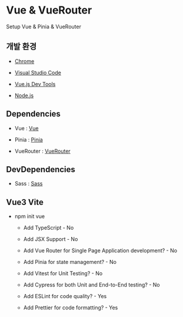 #  Vue & VueRouter

Setup Vue & Pinia & VueRouter

##  개발 환경 

- [Chrome](https://www.google.com/intl/ko/chrome/)

- [Visual Studio Code](https://code.visualstudio.com/)

- [Vue.js Dev Tools](https://chrome.google.com/webstore/detail/vuejs-devtools/nhdogjmejiglipccpnnnanhbledajbpd)

- [Node.js](https://nodejs.org/ko/)

##  Dependencies

- Vue : [Vue](https://www.npmjs.com/package/vue)

- Pinia : [Pinia](https://www.npmjs.com/package/pinia)

- VueRouter : [VueRouter](https://www.npmjs.com/package/vue-router)

##  DevDependencies
  
- Sass : [Sass](https://www.npmjs.com/package/sass)


##  Vue3 Vite

  

- npm init vue

	

	- Add TypeScript - No

	

	- Add JSX Support - No

	

	- Add Vue Router for Single Page Application development? - No

	

	- Add Pinia for state management? - No

	

	- Add Vitest for Unit Testing? - No

	

	- Add Cypress for both Unit and End-to-End testing? - No

	

	- Add ESLint for code quality? - Yes

	

	- Add Prettier for code formatting? - Yes

